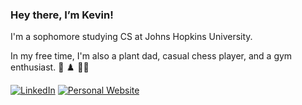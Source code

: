 ### Hey there, I’m Kevin!

I'm a sophomore studying CS at Johns Hopkins University.

In my free time, I'm also a plant dad, casual chess player, and a gym enthusiast. 🌱 ♟️ 🏋️‍♂️

[![LinkedIn](https://img.shields.io/badge/kevinvelasquez9-blue?style=flat-square&logo=linkedin&labelColor=blue)](https://www.linkedin.com/in/kevinvelasquez9)
[![Personal Website](https://img.shields.io/badge/kevinvelasquez.com-green?style=flat-square&logo=Google-Chrome&logoColor=white)](https://kevinvelasquez.com)
